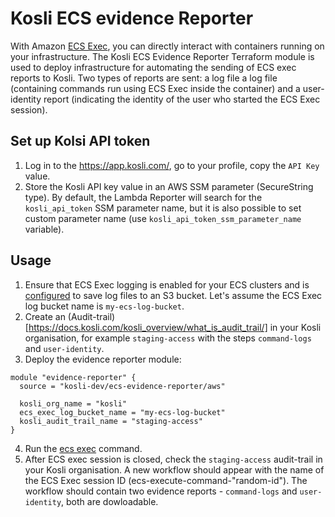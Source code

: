 # Kosli ECS evidence Reporter
With Amazon [ECS Exec](https://aws.amazon.com/ru/blogs/containers/new-using-amazon-ecs-exec-access-your-containers-fargate-ec2/), you can directly interact with containers running on your infrastructure. The Kosli ECS Evidence Reporter Terraform module is used to deploy infrastructure for automating the sending of ECS exec reports to Kosli. Two types of reports are sent: a log file a log file (containing commands run using ECS Exec inside the container) and a user-identity report (indicating the identity of the user who started the ECS Exec session).

## Set up Kolsi API token
1. Log in to the https://app.kosli.com/, go to your profile, copy the `API Key` value.
2. Store the Kosli API key value in an AWS SSM parameter (SecureString type). By default, the Lambda Reporter will search for the `kosli_api_token` SSM parameter name, but it is also possible to set custom parameter name (use `kosli_api_token_ssm_parameter_name` variable).

## Usage
1. Ensure that ECS Exec logging is enabled for your ECS clusters and is [configured](https://docs.aws.amazon.com/AmazonECS/latest/developerguide/ecs-exec.html) to save log files to an S3 bucket. Let's assume the ECS Exec log bucket name is `my-ecs-log-bucket`.
2. Create an (Audit-trail)[https://docs.kosli.com/kosli_overview/what_is_audit_trail/] in your Kosli organisation, for example `staging-access` with the steps `command-logs` and `user-identity`.
3. Deploy the evidence reporter module:
```
module "evidence-reporter" {
  source = "kosli-dev/ecs-evidence-reporter/aws"

  kosli_org_name = "kosli"
  ecs_exec_log_bucket_name = "my-ecs-log-bucket"
  kosli_audit_trail_name = "staging-access"
}
```
4. Run the [ecs exec](https://awscli.amazonaws.com/v2/documentation/api/latest/reference/ecs/execute-command.html) command.
5. After ECS exec session is closed, check the `staging-access` audit-trail in your Kosli organisation. A new workflow should appear with the name of the ECS Exec session ID (ecs-execute-command-"random-id"). The workflow should contain two evidence reports - `command-logs` and `user-identity`, both are dowloadable. 
